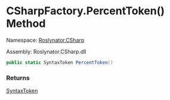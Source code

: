 # CSharpFactory\.PercentToken\(\) Method

Namespace: [Roslynator.CSharp](../../README.md)

Assembly: Roslynator\.CSharp\.dll

```csharp
public static SyntaxToken PercentToken()
```

### Returns

[SyntaxToken](https://docs.microsoft.com/en-us/dotnet/api/microsoft.codeanalysis.syntaxtoken)

